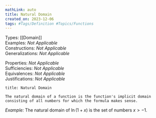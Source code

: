 ```yaml
---
mathLink: auto
title: Natural Domain
created_on: 2023-12-06
tags: #Tags/Definition #Topics/Functions
---
```

Types: [[Domain]]  
Examples: <i>Not Applicable</i>  
Constructions: <i>Not Applicable</i>  
Generalizations: <i>Not Applicable</i>  

Properties: <i>Not Applicable</i>  
Sufficiencies: <i>Not Applicable</i>  
Equivalences: <i>Not Applicable</i>  
Justifications: <i>Not Applicable</i>  

``` ad-Definition
title: Natural Domain

The natural domain of a function is the function's implicit domain consisting of all numbers for which the formula makes sense.

```

*Example:* The natural domain of $\ln(1+x)$ is the set of numbers $x>-1$.